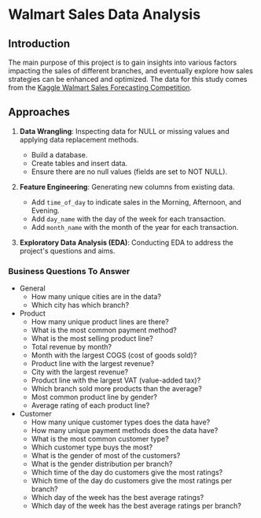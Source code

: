 # Walmart Sales Data Analysis

## Introduction
The main purpose of this project is to gain insights into various factors impacting the sales of different branches, and eventually explore how sales strategies can be enhanced and optimized. The data for this study comes from the [Kaggle Walmart Sales Forecasting Competition](https://www.kaggle.com/c/walmart-recruiting-store-sales-forecasting).

## Approaches
1. **Data Wrangling**: Inspecting data for NULL or missing values and applying data replacement methods.
   - Build a database.
   - Create tables and insert data.
   - Ensure there are no null values (fields are set to NOT NULL).

2. **Feature Engineering**: Generating new columns from existing data.
   - Add `time_of_day` to indicate sales in the Morning, Afternoon, and Evening.
   - Add `day_name` with the day of the week for each transaction.
   - Add `month_name` with the month of the year for each transaction.

3. **Exploratory Data Analysis (EDA)**: Conducting EDA to address the project's questions and aims.

### Business Questions To Answer
- General
  - How many unique cities are in the data?
  - Which city has which branch?
- Product
  - How many unique product lines are there?
  - What is the most common payment method?
  - What is the most selling product line?
  - Total revenue by month?
  - Month with the largest COGS (cost of goods sold)?
  - Product line with the largest revenue?
  - City with the largest revenue?
  - Product line with the largest VAT (value-added tax)?
  - Which branch sold more products than the average?
  - Most common product line by gender?
  - Average rating of each product line?
- Customer
  - How many unique customer types does the data have?
  - How many unique payment methods does the data have?
  - What is the most common customer type?
  - Which customer type buys the most?
  - What is the gender of most of the customers?
  - What is the gender distribution per branch?
  - Which time of the day do customers give the most ratings?
  - Which time of the day do customers give the most ratings per branch?
  - Which day of the week has the best average ratings?
  - Which day of the week has the best average ratings per branch?
